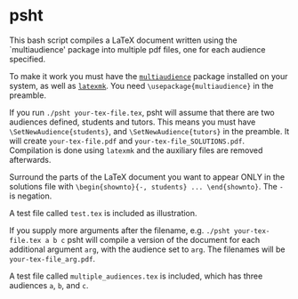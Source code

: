 # psht

This bash script compiles a LaTeX document written using the
`multiaudience' package into multiple pdf files, one for each audience
specified.

To make it work you must have the
[`multiaudience`](https://ctan.org/pkg/multiaudience?lang=en) package
installed on your system, as well as
[`latexmk`](http://personal.psu.edu/jcc8//software/latexmk-jcc/).  You
need `\usepackage{multiaudience}` in the preamble.

If you run `./psht your-tex-file.tex`, psht will assume that there are
two audiences defined, students and tutors.  This means you must have 
`\SetNewAudience{students}`, and `\SetNewAudience{tutors}` in the
preamble.  It will create `your-tex-file.pdf` and
`your-tex-file_SOLUTIONS.pdf`. Compilation is done using `latexmk` and
the auxiliary files are removed afterwards.

Surround the parts of the LaTeX document you want to appear ONLY in the
solutions file with `\begin{shownto}{-, students} ...
\end{shownto}`. The `-` is negation.

A test file called `test.tex` is included as illustration.

If you supply more arguments after the filename, e.g. `./psht
your-tex-file.tex a b c` psht will compile a version of the document for
each additional argument `arg`, with the audience set to `arg`.  The
filenames will be `your-tex-file_arg.pdf`.

A test file called `multiple_audiences.tex` is included, which has three
audiences `a`, `b`, and `c`.
